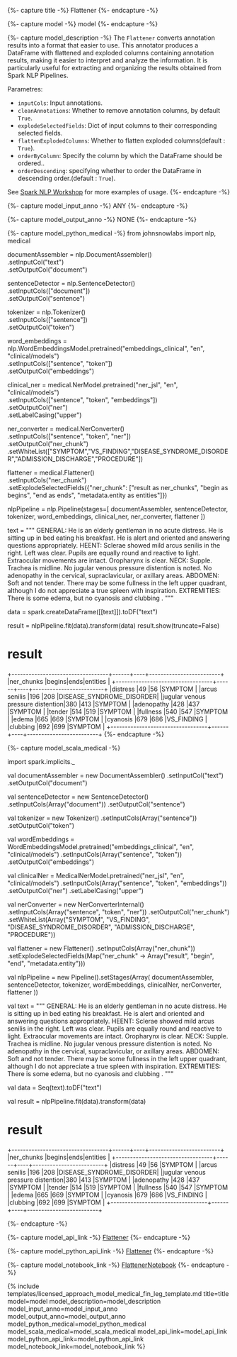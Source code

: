 {%- capture title -%}
Flattener
{%- endcapture -%}

{%- capture model -%}
model
{%- endcapture -%}

{%- capture model_description -%}
The `Flattener` converts annotation results into a format that easier to use. This annotator produces a DataFrame with flattened and exploded columns containing annotation results, making it easier to interpret and analyze the information.
It is particularly useful for extracting and organizing the results obtained from Spark NLP Pipelines.

Parametres:

- `inputCols`: Input annotations.
- `cleanAnnotations`: Whether to remove annotation columns, by default `True`.
- `explodeSelectedFields`: Dict of input columns to their corresponding selected fields.
- `flattenExplodedColumns`: Whether to flatten exploded columns(default : `True`).
- `orderByColumn`: Specify the column by which the DataFrame should be ordered..
- `orderDescending`: specifying whether to order the DataFrame in descending order.(default : `True`).


See [Spark NLP Workshop](https://colab.research.google.com/github/JohnSnowLabs/spark-nlp-workshop/blob/master/tutorials/Certification_Trainings/Healthcare/41.Flattener.ipynb) for more examples of usage.
{%- endcapture -%}

{%- capture model_input_anno -%}
ANY
{%- endcapture -%}

{%- capture model_output_anno -%}
NONE
{%- endcapture -%}

{%- capture model_python_medical -%}
from johnsnowlabs import nlp, medical

documentAssembler = nlp.DocumentAssembler() \
    .setInputCol("text") \
    .setOutputCol("document")

sentenceDetector = nlp.SentenceDetector() \
    .setInputCols(["document"]) \
    .setOutputCol("sentence")

tokenizer = nlp.Tokenizer() \
    .setInputCols(["sentence"]) \
    .setOutputCol("token")

word_embeddings = nlp.WordEmbeddingsModel.pretrained("embeddings_clinical", "en", "clinical/models") \
    .setInputCols(["sentence", "token"]) \
    .setOutputCol("embeddings")

clinical_ner = medical.NerModel.pretrained("ner_jsl", "en", "clinical/models") \
    .setInputCols(["sentence", "token", "embeddings"]) \
    .setOutputCol("ner") \
    .setLabelCasing("upper")

ner_converter = medical.NerConverter() \
    .setInputCols(["sentence", "token", "ner"]) \
    .setOutputCol("ner_chunk") \
    .setWhiteList(["SYMPTOM","VS_FINDING","DISEASE_SYNDROME_DISORDER","ADMISSION_DISCHARGE","PROCEDURE"])

flattener = medical.Flattener()\
    .setInputCols("ner_chunk") \
    .setExplodeSelectedFields({"ner_chunk": ["result as ner_chunks",
                                             "begin as begins",
                                             "end as ends",
                                             "metadata.entity as entities"]})

nlpPipeline = nlp.Pipeline(stages=[
    documentAssembler,
    sentenceDetector,
    tokenizer,
    word_embeddings,
    clinical_ner,
    ner_converter,
    flattener
])

text = """
GENERAL: He is an elderly gentleman in no acute distress. He is sitting up in bed eating his breakfast. He is alert and oriented and answering questions appropriately.
HEENT: Sclerae showed mild arcus senilis in the right. Left was clear. Pupils are equally round and reactive to light. Extraocular movements are intact. Oropharynx is clear.
NECK: Supple. Trachea is midline. No jugular venous pressure distention is noted. No adenopathy in the cervical, supraclavicular, or axillary areas.
ABDOMEN: Soft and not tender. There may be some fullness in the left upper quadrant, although I do not appreciate a true spleen with inspiration.
EXTREMITIES: There is some edema, but no cyanosis and clubbing .
"""

data = spark.createDataFrame([[text]]).toDF("text")

result = nlpPipeline.fit(data).transform(data)
result.show(truncate=False)

# result
+----------------------------------+------+----+-------------------------+
|ner_chunks                        |begins|ends|entities                 |
+----------------------------------+------+----+-------------------------+
|distress                          |49    |56  |SYMPTOM                  |
|arcus senilis                     |196   |208 |DISEASE_SYNDROME_DISORDER|
|jugular venous pressure distention|380   |413 |SYMPTOM                  |
|adenopathy                        |428   |437 |SYMPTOM                  |
|tender                            |514   |519 |SYMPTOM                  |
|fullness                          |540   |547 |SYMPTOM                  |
|edema                             |665   |669 |SYMPTOM                  |
|cyanosis                          |679   |686 |VS_FINDING               |
|clubbing                          |692   |699 |SYMPTOM                  |
+----------------------------------+------+----+-------------------------+
{%- endcapture -%}


{%- capture model_scala_medical -%}

import spark.implicits._

val documentAssembler = new DocumentAssembler()
  .setInputCol("text")
  .setOutputCol("document")

val sentenceDetector = new SentenceDetector()
  .setInputCols(Array("document"))
  .setOutputCol("sentence")

val tokenizer = new Tokenizer()
  .setInputCols(Array("sentence"))
  .setOutputCol("token")

val wordEmbeddings = WordEmbeddingsModel.pretrained("embeddings_clinical", "en", "clinical/models")
  .setInputCols(Array("sentence", "token"))
  .setOutputCol("embeddings")

val clinicalNer = MedicalNerModel.pretrained("ner_jsl", "en", "clinical/models")
  .setInputCols(Array("sentence", "token", "embeddings"))
  .setOutputCol("ner")
  .setLabelCasing("upper")

val nerConverter = new NerConverterInternal()
  .setInputCols(Array("sentence", "token", "ner"))
  .setOutputCol("ner_chunk")
  .setWhiteList(Array("SYMPTOM", "VS_FINDING", "DISEASE_SYNDROME_DISORDER", "ADMISSION_DISCHARGE", "PROCEDURE"))

val flattener = new Flattener()
  .setInputCols(Array("ner_chunk"))
  .setExplodeSelectedFields(Map("ner_chunk" -> Array("result", "begin", "end", "metadata.entity")))

val nlpPipeline = new Pipeline().setStages(Array(
  documentAssembler,
  sentenceDetector,
  tokenizer,
  wordEmbeddings,
  clinicalNer,
  nerConverter,
  flattener
))

val text = """
GENERAL: He is an elderly gentleman in no acute distress. He is sitting up in bed eating his breakfast. He is alert and oriented and answering questions appropriately.
HEENT: Sclerae showed mild arcus senilis in the right. Left was clear. Pupils are equally round and reactive to light. Extraocular movements are intact. Oropharynx is clear.
NECK: Supple. Trachea is midline. No jugular venous pressure distention is noted. No adenopathy in the cervical, supraclavicular, or axillary areas.
ABDOMEN: Soft and not tender. There may be some fullness in the left upper quadrant, although I do not appreciate a true spleen with inspiration.
EXTREMITIES: There is some edema, but no cyanosis and clubbing .
"""

val data = Seq(text).toDF("text")

val result = nlpPipeline.fit(data).transform(data)

# result
+----------------------------------+------+----+-------------------------+
|ner_chunks                        |begins|ends|entities                 |
+----------------------------------+------+----+-------------------------+
|distress                          |49    |56  |SYMPTOM                  |
|arcus senilis                     |196   |208 |DISEASE_SYNDROME_DISORDER|
|jugular venous pressure distention|380   |413 |SYMPTOM                  |
|adenopathy                        |428   |437 |SYMPTOM                  |
|tender                            |514   |519 |SYMPTOM                  |
|fullness                          |540   |547 |SYMPTOM                  |
|edema                             |665   |669 |SYMPTOM                  |
|cyanosis                          |679   |686 |VS_FINDING               |
|clubbing                          |692   |699 |SYMPTOM                  |
+----------------------------------+------+----+-------------------------+

{%- endcapture -%}

{%- capture model_api_link -%}
[Flattener](https://nlp.johnsnowlabs.com/licensed/api/com/johnsnowlabs/nlp/annotators/Flattener.html)
{%- endcapture -%}

{%- capture model_python_api_link -%}
[Flattener](https://nlp.johnsnowlabs.com/licensed/api/python/reference/autosummary/sparknlp_jsl/annotator/flattener/index.html)
{%- endcapture -%}

{%- capture model_notebook_link -%}
[FlattenerNotebook](https://github.com/JohnSnowLabs/spark-nlp-workshop/blob/master/Spark_NLP_Udemy_MOOC/Healthcare_NLP/Flattener.ipynb)
{%- endcapture -%}

{% include templates/licensed_approach_model_medical_fin_leg_template.md
title=title
model=model
model_description=model_description
model_input_anno=model_input_anno
model_output_anno=model_output_anno
model_python_medical=model_python_medical
model_scala_medical=model_scala_medical
model_api_link=model_api_link
model_python_api_link=model_python_api_link
model_notebook_link=model_notebook_link
%}
